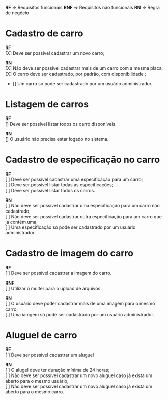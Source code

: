 **RF** => Requisitos funcionais
**RNF** => Requisitos não funcionais
**RN** => Regra de negócio


# Cadastro de carro

**RF**  
[X] Deve ser possível cadastrar um novo carro;  

**RN**  
[X] Não deve ser possível cadastrar mais de um carro com a mesma placa;  
[X] O carro deve ser cadastrado, por padrão, com disponibilidade ;  
* [] Um carro só pode ser cadastrado por um usuário administrador.  


# Listagem de carros

**RF**  
[] Deve ser possível listar todos os carro disponíveis.

**RN**  
[] O usuário não precisa estar logado no sistema.


# Cadastro de especificação no carro

**RF**  
[ ] Deve ser possível cadastrar uma especificação para um carro;  
[ ] Deve ser possível listar todas as especificações;  
[ ] Deve ser possível listar todos os carros.

**RN**  
[ ] Não deve ser possível cadastrar uma especificação para um carro não cadastrado;  
[ ] Não deve ser possível cadastrar outra especificação para um carro que já contém uma;  
[ ] Uma especificação só pode ser cadastrado por um usuário administrador.  


# Cadastro de imagem do carro

**RF**  
[ ] Deve ser possível cadastrar a imagem do carro.

**RNF**  
[ ] Utilizar o multer para o upload de arquivos.  

**RN**  
[ ] O usuário deve poder cadastrar mais de uma imagem para o mesmo carro;  
[ ] Uma iamgem só pode ser cadastrado por um usuário administrador.




# Aluguel de carro

**RF**  
[ ] Deve ser possível cadastrar um aluguel

**RN**  
[ ] O alugel deve ter duração mínima de 24 horas;  
[ ] Não deve ser possível cadastrar um novo aluguel caso já exista um aberto para o mesmo usuário;  
[ ] Não deve ser possível cadastrar um novo aluguel caso já exista um aberto para o mesmo carro.

